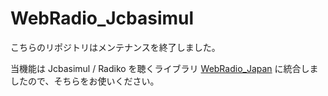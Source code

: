 # WebRadio_Jcbasimul

こちらのリポジトリはメンテナンスを終了しました。


当機能は Jcbasimul / Radiko を聴くライブラリ [WebRadio_Japan](https://github.com/wakwak-koba/WebRadio_Japan) に統合しましたので、そちらをお使いください。
